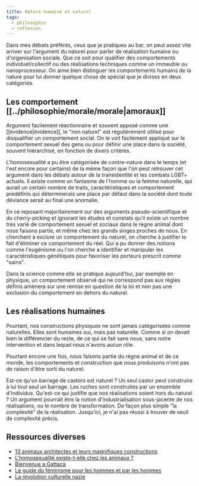 ```yaml
---
title: Nature humaine et naturel
tags:
  - philosophie
  - reflexion
---
```


Dans mes débats préférés, ceux que je pratiques au bar, on peut assez vite arriver sur l'argument du naturel pour parler de réalisation humaine ou d'organisation sociale.
Que ce soit pour qualifier des comportements individuel/collectif ou des réalisations techniques comme un immeuble ou nanoprocesseur. On aime bien distinguer les comportements humains de la nature pour lui donner quelque chose de spécial que je divises en deux catégories.

## Les comportement [[../philosophie/morale/morale|amoraux]]

Argument facilement réactionnaire et souvent apposé comme une [[evidence|évidence]], le "non naturel" est régulièrement utilisé pour disqualifier un comportement social. On le voit facilement appliqué sur le comportement sexuel des gens ou pour définir une place dans la société, souvent hiérarchisé, en fonction de divers critères.

L'homosexualité a pu être catégorisée de contre-nature dans le temps (et l'est encore pour certains) de la même façon que l'on peut retrouver cet argument dans les débats autour de la transidentité et les combats LGBT+ actuels. Il existe comme un fantasme de l'homme ou la femme naturelle, qui aurait un certain nombre de traits, caractéristiques et comportement prédéfinis qui déterminerais une place par défaut dans la société dont toute déviance serait au final une anomalie.

En ce reposant majoritairement sur des arguments pseudo-scientifique et du cherry-picking et ignorant les études et constats qu'il existe un nombre très varié de comportement sexuel et sociaux dans le règne animal dont nous faisons partie, et même chez les grands singes proches de nous. En cherchant à exclure un comportement du naturel, on cherche à justifier le fait d'éliminer ce comportement du réel. Qui a pu donner des notions comme l'eugénisme ou l'on cherche a identifier et manipuler les caractéristiques génétiques pour favoriser les porteurs prescrit comme "sains". 

Dans la science comme elle se pratique aujourd'hui, par exemple en physique, un comportement observé qui ne correspond pas aux règles définis amènera sur une remise en question de la loi et non pas une exclusion du comportement en dehors du naturel.

## Les réalisations humaines

Pourtant, nos constructions physiques ne sont jamais catégorisées comme naturelles. Elles sont humaines oui, mais pas naturelle. Comme si on devait bien le différencier du reste, de ce qui se fait sans nous, sans notre intervention et dans lequel nous n'avons aucun rôle. 

Pourtant encore une fois, nous faisons partie du règne animal et de ce monde,  les comportements et construction que nous produisons n'ont pas de raison d'être sorti du naturel. 

Est-ce qu'un barrage de castors est naturel ? Un seul castor peut construire à lui tout seul un barrage. Les ruches sont construites par un ensemble d'individus. Qu'est-ce qui justifie que nos réalisations soient hors du naturel ?
Un argument pourrait être la notion d'industrialisation sous-jacente de nos réalisations, ou le nombre de transformation. De façon plus simple "la complexité" de la réalisation. Jusqu'ici, je n'ai pas réussi à trouver de seuil de complexité précis.

## Ressources diverses

- [13 animaux architectes et leurs magnifiques constructions](https://generationvoyage.fr/13-animaux-architectes-magnifiques-constructions/)
- [L'homosexualité existe-t-elle chez les animaux ?](https://www.mnhn.fr/fr/l-homosexualite-existe-t-elle-chez-les-animaux)
- [Bienvenue a Gattaca](https://www.allocine.fr/film/fichefilm_gen_cfilm=17079.html)
- [Le guide du féminisme pour les hommes et par les hommes ](https://www.librairie-des-femmes.fr/livre/9782290202739-le-guide-du-feminisme-pour-les-hommes-et-par-les-hommes-michael-kaufman-michael-kimmel-pacco/)
- [La révolution culturelle nazie](https://www.gallimard.fr/Catalogue/GALLIMARD/Tel/La-revolution-culturelle-nazie)
